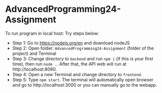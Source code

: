 # AdvancedProgramming24-Assignment
To run program in local host: Try steps below:
+ Step 1: Go to https://nodejs.org/en and download nodeJS
+ Step 2: Open folder: `AdvancedProgramming24-Assignment` (folder of the project) and Terminal
+ Step 3: Change directory to `backend` and run `npm i` (if this is your first time), then run `node .`. After that, the API web will run at http://localhost:8080.
+ Step 4: Open a new Terminal and change directory to `frontend`.
+ Step 5: Type `npm start`. The terminal will automatically open browser and go to http://localhost:3000 or you can manually go to the webapp.

